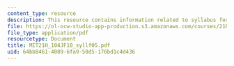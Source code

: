 ```yaml
---
content_type: resource
description: This resource contains information related to syllabus for fall 2005.
file: https://ol-ocw-studio-app-production.s3.amazonaws.com/courses/21h-104j-riots-strikes-and-conspiracies-in-american-history-fall-2010/64bb846140896fa950d5176bd1c4d436_MIT21H_104JF10_syllf05.pdf
file_type: application/pdf
resourcetype: Document
title: MIT21H_104JF10_syllf05.pdf
uid: 64bb8461-4089-6fa9-50d5-176bd1c4d436
---
```

